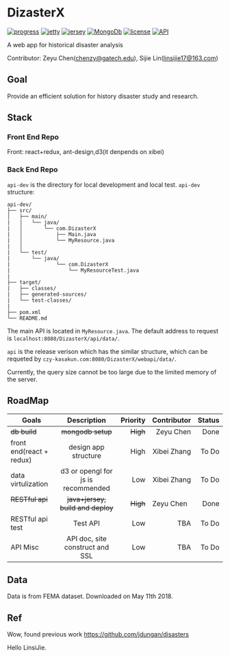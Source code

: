 # DizasterX

[![progress](http://progressed.io/bar/30?title=done)](https://github.com/kasakun/DizasterX)
[![jetty](https://img.shields.io/badge/jetty-v9.4.11-blue.svg)](https://www.eclipse.org/jetty/)
[![jersey](https://img.shields.io/badge/jersey-v2.27-yellow.svg)](https://jersey.github.io/)
[![MongoDb](https://img.shields.io/badge/mongodb-v3.6.5-green.svg)](https://fastdl.mongodb.org/linux/mongodb-linux-x86_64-3.6.5.tgz)
[![license](https://img.shields.io/github/license/mashape/apistatus.svg)](https://github.com/kasakun/DizasterX/blob/master/LICENSE)
[![API](https://img.shields.io/badge/API-available-green.svg)](http://czy-kasakun.com:8080/DizasterX/webapi/data/)

A web app for historical disaster analysis

Contributor: Zeyu Chen(chenzy@gatech.edu), Sijie Lin(linsijie17@163.com)

## Goal

Provide an efficient solution for history disaster study and research.

## Stack

### Front End Repo

Front: react+redux, ant-design,d3(it denpends on xibei)

### Back End Repo

`api-dev` is the directory for local development and local test.
`api-dev` structure:

```
api-dev/
├── src/
│   ├── main/
|   |   └── java/
|   │       └── com.DizasterX
|   │           ├── Main.java
|   │           └── MyResource.java
|   │
|   └── test/
|       └── java/
|               └── com.DizasterX
|                   └── MyResourceTest.java
|
├── target/
|   ├── classes/
|   ├── generated-sources/
|   └── test-classes/
|
├── pom.xml
└── README.md
```

The main API is located in `MyResource.java`.
The default address to request is `localhost:8080/DizasterX/api/data/`.

`api` is the release verison which has the similar structure,
which can be requeted by `czy-kasakun.com:8080/DizasterX/webapi/data/`.

Currently, the query size cannot be too large due to the limited memory of the server.

## RoadMap

| Goals                    | Description                              | Priority | Contributor |   Status  |
| ------------------------ |:----------------------------------------:| --------:| -----------:|----------:|
| ~~db build~~             | ~~mongodb setup~~                        | ~~High~~ | Zeyu Chen   |  Done     |
| front end(react + redux) | design app structure                     | High     | Xibei Zhang |  To Do    |
| data virtulization       | d3 or opengl for js is recommended       | Low      | Xibei Zhang |  To Do    |
| ~~RESTful api~~          | ~~java+jersey, build and deploy~~        | ~~High~~ | Zeyu Chen   |  Done     |
| RESTful api test         | Test API                                 | Low      | TBA         |  To Do    |
| API Misc                 | API doc, site construct and SSL          | Low      | TBA         |  To Do    |

## Data

Data is from FEMA dataset. Downloaded on May 11th 2018.

## Ref

Wow, found previous work
https://github.com/jdungan/disasters

Hello LinsiJie.